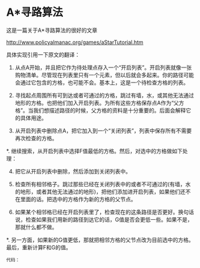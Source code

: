 # A*寻路算法

这是一篇关于A*寻路算法的很好的文章

http://www.policyalmanac.org/games/aStarTutorial.htm

具体实现引用一下原文的翻译：

   
1. 从点A开始，并且把它作为待处理点存入一个“开启列表”。开启列表就像一张购物清单。尽管现在列表里只有一个元素，但以后就会多起来。你的路径可能会通过它包含的方格，也可能不会。基本上，这是一个待检查方格的列表。

2. 寻找起点周围所有可到达或者可通过的方格，跳过有墙，水，或其他无法通过地形的方格。也把他们加入开启列表。为所有这些方格保存点A作为“父方格”。当我们想描述路径的时候，父方格的资料是十分重要的。后面会解释它的具体用途。

3. 从开启列表中删除点A，把它加入到一个“关闭列表”，列表中保存所有不需要再次检查的方格。

*. 继续搜索，从开启列表中选择F值最低的方格。然后，对选中的方格做如下处理：

4. 把它从开启列表中删除，然后添加到关闭列表中。

5. 检查所有相邻格子。跳过那些已经在关闭列表中的或者不可通过的(有墙，水的地形，或者其他无法通过的地形)，把他们添加进开启列表，如果他们还不在里面的话。把选中的方格作为新的方格的父节点。

6. 如果某个相邻格已经在开启列表里了，检查现在的这条路径是否更好。换句话说，检查如果我们用新的路径到达它的话，G值是否会更低一些。如果不是，那就什么都不做。

*. 另一方面，如果新的G值更低，那就把相邻方格的父节点改为目前选中的方格。最后，重新计算F和G的值。


``代码：``
